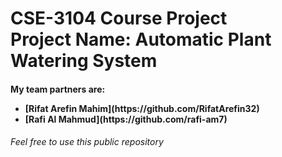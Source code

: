 <h1>CSE-3104 Course Project<br>
Project Name: Automatic Plant Watering System</h1>
<h4>My team partners are:
<ul>
<li>[Rifat Arefin Mahim](https://github.com/RifatArefin32)</li>
<li>[Rafi Al Mahmud](https://github.com/rafi-am7)</li>
</ul>
<h6>Feel free to use this public repository</h6>
